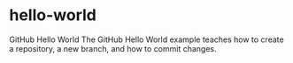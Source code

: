 # hello-world
GitHub Hello World
The GitHub Hello World example teaches how to create a repository, a new branch, and how to commit changes.
